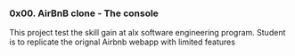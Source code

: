 ### 0x00. AirBnB clone - The console
This project test the skill gain at alx software engineering program. Student is to replicate the orignal Airbnb webapp with limited features